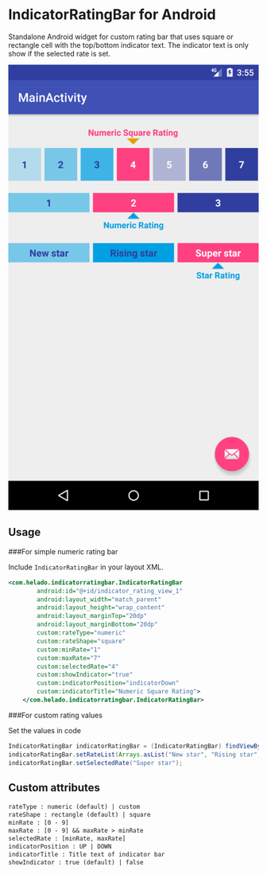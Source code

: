 IndicatorRatingBar for Android
==========================

Standalone Android widget for custom rating bar that uses square or rectangle cell with the top/bottom indicator text. The indicator text is only show if the selected rate is set.

![Screenshot](example.png)

Usage
-----

###For simple numeric rating bar

Include `IndicatorRatingBar` in your layout XML.

```xml
<com.helado.indicatorratingbar.IndicatorRatingBar
        android:id="@+id/indicator_rating_view_1"
        android:layout_width="match_parent"
        android:layout_height="wrap_content"
        android:layout_marginTop="20dp"
        android:layout_marginBottom="20dp"
        custom:rateType="numeric"
        custom:rateShape="square"
        custom:minRate="1"
        custom:maxRate="7"
        custom:selectedRate="4"
        custom:showIndicator="true"
        custom:indicatorPosition="indicatorDown"
        custom:indicatorTitle="Numeric Square Rating">
    </com.helado.indicatorratingbar.IndicatorRatingBar>
```

###For custom rating values

Set the values in code

```java
IndicatorRatingBar indicatorRatingBar = (IndicatorRatingBar) findViewById(R.id.indicator_rating_view_3);
indicatorRatingBar.setRateList(Arrays.asList("New star", "Rising star", "Super star"));
indicatorRatingBar.setSelectedRate("Super star");
```

Custom attributes
-----

```
rateType : numeric (default) | custom
rateShape : rectangle (default) | square
minRate : [0 - 9]
maxRate : [0 - 9] && maxRate > minRate
selectedRate : [minRate, maxRate]
indicatorPosition : UP | DOWN
indicatorTitle : Title text of indicator bar
showIndicator : true (default) | false
```

